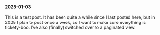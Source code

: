 #### 2025-01-03

This is a test post. It has been quite a while since I last posted here, but in 2025 I plan to post once a week, so I want to make sure everything is tickety-boo. I’ve also (finally) switched over to a paginated view.